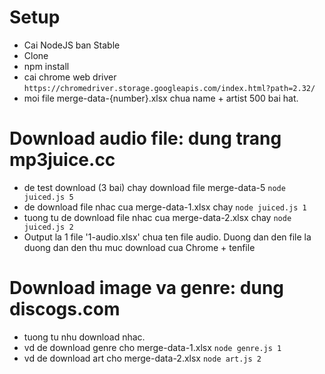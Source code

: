 # Setup
- Cai NodeJS ban Stable
- Clone
- npm install
- cai chrome web driver 
`https://chromedriver.storage.googleapis.com/index.html?path=2.32/`
- moi file merge-data-{number}.xlsx chua name + artist 500 bai hat. 

# Download audio file: dung trang mp3juice.cc
- de test download (3 bai) chay download file merge-data-5
`node juiced.js 5`
- de download file nhac cua merge-data-1.xlsx chay 
`node juiced.js 1`
- tuong tu de download file nhac cua merge-data-2.xlsx chay 
`node juiced.js 2`
- Output la 1 file '1-audio.xlsx' chua ten file audio. Duong dan den file la duong dan den thu muc download cua Chrome + tenfile

# Download image va genre: dung discogs.com
- tuong tu nhu download nhac. 
- vd de download genre cho merge-data-1.xlsx
`node genre.js 1`
- vd de download art cho merge-data-2.xlsx
`node art.js 2`
  
